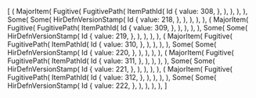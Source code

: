 [
    (
        MajorItem(
            Fugitive(
                FugitivePath(
                    ItemPathId(
                        Id {
                            value: 308,
                        },
                    ),
                ),
            ),
        ),
        Some(
            Some(
                HirDefnVersionStamp(
                    Id {
                        value: 218,
                    },
                ),
            ),
        ),
    ),
    (
        MajorItem(
            Fugitive(
                FugitivePath(
                    ItemPathId(
                        Id {
                            value: 309,
                        },
                    ),
                ),
            ),
        ),
        Some(
            Some(
                HirDefnVersionStamp(
                    Id {
                        value: 219,
                    },
                ),
            ),
        ),
    ),
    (
        MajorItem(
            Fugitive(
                FugitivePath(
                    ItemPathId(
                        Id {
                            value: 310,
                        },
                    ),
                ),
            ),
        ),
        Some(
            Some(
                HirDefnVersionStamp(
                    Id {
                        value: 220,
                    },
                ),
            ),
        ),
    ),
    (
        MajorItem(
            Fugitive(
                FugitivePath(
                    ItemPathId(
                        Id {
                            value: 311,
                        },
                    ),
                ),
            ),
        ),
        Some(
            Some(
                HirDefnVersionStamp(
                    Id {
                        value: 221,
                    },
                ),
            ),
        ),
    ),
    (
        MajorItem(
            Fugitive(
                FugitivePath(
                    ItemPathId(
                        Id {
                            value: 312,
                        },
                    ),
                ),
            ),
        ),
        Some(
            Some(
                HirDefnVersionStamp(
                    Id {
                        value: 222,
                    },
                ),
            ),
        ),
    ),
]
